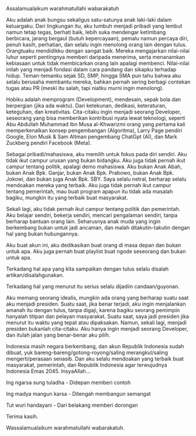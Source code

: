 Assalamualaikum warahmatullahi wabarakatuh

Aku adalah anak bungsu sekaligus satu-satunya anak laki-laki dalam keluargaku.
Dari lingkungan itu, aku tumbuh menjadi pribadi yang lembut namun tetap tegas, berhati baik, lebih suka mendengar ketimbang berbicara, jarang bergaul (butuh kepercayaan), pemalu namun percaya diri, penuh kasih, perhatian, dan selalu ingin menolong orang lain dengan tulus.
Orangtuaku mendidikku dengan sangat baik. Mereka mengajarkan nilai-nilai luhur seperti pentingnya memberi daripada menerima, serta menanamkan kebiasaan untuk tidak membicarkan orang lain apalagi membenci. Nilai-nilai inilah yang menjadi fondasi dalam cara pandang dan sikapku terhadap hidup.
Teman-temanku sejak SD, SMP, hingga SMA pun tahu bahwa aku selalu berusaha membantu mereka, bahkan pernah sering berbagi contekan tugas atau PR (meski itu salah, tapi niatku murni ingin menolong).

Hobiku adalah memprogram (Development), mendesain, sepak bola dan berpergian (jika ada waktu). Dari ketekunan, dedikasi, keteraturan, keteguhan, dan kreativitas. Cita-citaku ingin menjadi seorang Developer, seseorang yang bisa memberikan kontribusi nyata lewat teknologi, seperti Abu Abdullah Muhammad Ibn Musa al-Khwarizmi orang yang pertama kali memperkenalkan konsep pengembangan (Algoritma), Larry Page pendiri Google, Elon Musk & Sam Altman pengembang ChatGpt (AI), dan Mark Zuckberg pendiri Facebook (Meta).

Sebagai pribadi/mahasiswa, aku memilih untuk fokus pada diri sendiri. Aku tidak ikut campur urusan yang bukan bidangku.
Aku juga tidak pernah ikut campur tentang politik, apalagi demo mahasiswa. Aku bukan Anak Abah, bukan Anak Bpk. Ganjar, bukan Anak Bpk. Prabowo, bukan Anak Bpk. Jokowi, dan bukan juga Anak Bpk. SBY. Saya selalu netral, berharap selalu mendoakan mereka yang terbaik.
Aku juga tidak pernah ikut campur tentang pemerintah, mau buat program apapun itu tidak ada masalah bagiku, mungkin itu yang terbaik buat masyarakat.

Sekali lagi, aku tidak pernah ikut campur tentang politik dan pemerintah. Aku belajar sendiri, bekerja sendiri, mencari pengalaman sendiri, tanpa berharap bantuan orang lain.
Seharusnya anak muda yang ingin berkembang bukan untuk jadi ancaman, dan malah ditakutin-takutin dengan hal yang bukan hubungannya.

Aku buat akun ini, aku dedikasikan buat orang di masa depan dan bukan untuk apa.
Aku juga pernah buat playlist buat ngode seseorang dan bukan untuk apa.

Terkadang hal apa yang kita sampaikan dengan tulus selalu disalah artikan/disalahgunakan.

Terkadang hal yang menurut itu serius selalu dijadiin candaan/guyonan.

Aku memang seorang idealis, mungkin ada orang yang berharap suatu saat aku menjadi presiden. Suatu saat, jika benar terjadi, aku ingin menjalankan amanah itu dengan tulus, tanpa digaji, karena bagiku seorang pemimpin hanyalah titipan dan pelayan masyarakat. Suatu saat, saya jadi presiden jika menurut itu waktu yang tepat atau dipaksakan.
Namun, sekali lagi, menjadi presiden bukanlah cita-citaku. Aku hanya ingin menjadi seorang Developer, dan itulah jalan yang benar-benar aku pilih.

Indonesia masih negara berkembang, dan akun Republik Indonesia sudah dibuat, yuk bareng-bareng/gotong-royong/saling merangkul/saling mengerti/perasaan senasib. 
Dan aku selalu mendoakan yang terbaik buat masyarakat, pemerintah, dan Republik Indonesia agar terwujudnya Indonesia Emas 2045. InsyaAllah...

Ing ngarsa sung tuladha - Didepan memberi contoh

Ing madya mangun karsa - Ditengah membangun semangat

Tut wuri handayani - Dari belakang memberi dorongan


Terima kasih.

Wassalamualaikum warahmatullahi wabarakatuh.
